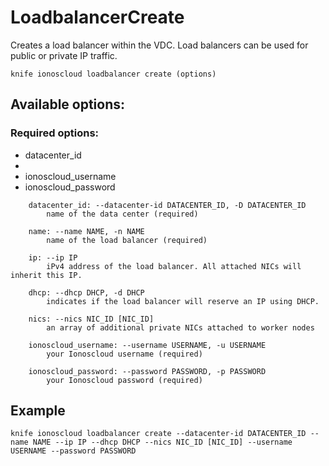 # LoadbalancerCreate

Creates a load balancer within the VDC. Load balancers can be used for public or private IP traffic.

```text
knife ionoscloud loadbalancer create (options)
```

## Available options:

### Required options:

* datacenter\_id
* 
* ionoscloud\_username
* ionoscloud\_password

```text
    datacenter_id: --datacenter-id DATACENTER_ID, -D DATACENTER_ID
        name of the data center (required)

    name: --name NAME, -n NAME
        name of the load balancer (required)

    ip: --ip IP
        iPv4 address of the load balancer. All attached NICs will inherit this IP.

    dhcp: --dhcp DHCP, -d DHCP
        indicates if the load balancer will reserve an IP using DHCP.

    nics: --nics NIC_ID [NIC_ID]
        an array of additional private NICs attached to worker nodes

    ionoscloud_username: --username USERNAME, -u USERNAME
        your Ionoscloud username (required)

    ionoscloud_password: --password PASSWORD, -p PASSWORD
        your Ionoscloud password (required)

```
## Example

```text
knife ionoscloud loadbalancer create --datacenter-id DATACENTER_ID --name NAME --ip IP --dhcp DHCP --nics NIC_ID [NIC_ID] --username USERNAME --password PASSWORD
```

